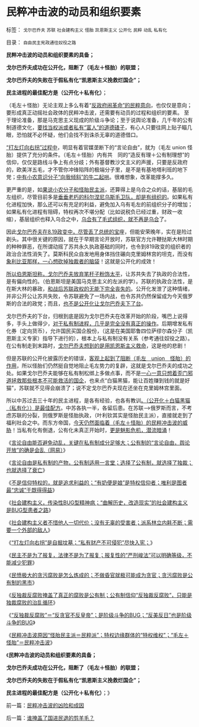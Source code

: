# 民粹冲击波的动员和组织要素

标签： `戈尔巴乔夫` `苏联` `社会建构主义` `怪胎` `凯恩斯主义` `公开化` `民粹` `动乱` `私有化` 

目录： `自由民主宪政通往奴役之路`

**民粹冲击波的动员和组织要素的具备；**

**戈尔巴乔夫成功在公开化，阻断了（毛左＋怪胎）的联盟；**

**戈尔巴乔夫的失败在于假私有化“凯恩斯主义挽救烂国企”；**

**民主进程的最佳配方是（公开化＋私有化）**；

（毛左＋怪胎）无论主观上多么有着“[反政府闹革命”的民粹意向](../../../2011/8/16/胡乱反政府，就是反民主.md)，也仅仅是意向；要形成真正动摇社会政体的民粹冲击波，还需要有动员的过程和组织的要素。
至于理论准备，那是马克思主义现成的阶级斗争论；至于说舆论准备，几千年的公有制道德文化，[要找当权派或者私有“富人”的道德碴子](../../../2011/5/18/任何社会都没有固定的“阶级”.md)，有心人只要往网上贴子瞄几眼，恐怕就不必怀疑，他们会找不到诛杀无辜的道德借口。

[“打左灯向右拐”过程中](../../../2011/11/3/“私有财产不可侵犯”应尽快入宪.md)，明显有着官媒垄断下的“言论自由”，就为（毛左 union
怪胎）提供了充分的条件。（毛左＋怪胎）内有共　同的“造反有理＋公有制理想”的信仰，仅仅是路线斗争上有点分歧；外有基督教沙文主义的声援，只要是反政府的，欧美洋五毛，才不管你冲锋陷阵的极端分子里，是不是有基地塔利班的地下党；[中有小农意识分子“向我倾斜”的牛二起哄](../../../2010/12/6/社会的崩溃都是“中产阶级的崩溃”直到人吃人！.md)。很难想象，改革能撑多久。

更严重的是，如[果说小农分子和怪胎民主派](../../../2010/4/29/声称代表农民的绝大部分不是农民.md)，还算得上是乌合之众的话，基层的毛左组织，尽管目前多是[垂垂老朽的科尔涅尼乌斯毛卫队，却是有组织的](../../../2009/8/6/被杀的猴子和被吓的鸡.md)。如果私有化进程加快，那么还可以有充足的利益，避免加入乌有毛左的前组织分子的增加；如果私有化进程有阻碍，特权再次不堪分配（比如说税负已经过重，财政一收缩），基层组织也释入乌合之中，[乌合有了毛式组织，就不再是乌合](../../../2010/4/26/认人只能污合，认理可以成军.md)了。

因此[戈尔巴乔夫在8.19政变中，尽管丢了总统的宝](http://darthvad.blog.163.com/blog/static/53399470201110423842942/)座，但能安荣晚年，实在是险过剃头。其中很关键的原因，就在于早期言论开放时，苏联官方允许鞭挞斯大林时期的种种罪恶，在所谓动摇了苏共永久执政基础的同时，也令到819政变的组织者的政治合法性消失了。莫斯科民众自发地用身体挡住碾向克里姆林宫的坦克，而没有[象利比亚那样，一心想砍掉独裁者的脑袋](../../../2011/10/29/道德社会中的“打倒”和“平反”是啥回事？.md)！这就是公开化的成效！

[所以伯恩斯坦称，戈尔巴乔夫放弃笔杆子粉饰太平](http://blog.sina.com.cn/u/5563a64d0100lukw)，让苏共失去了执政的合法性，是有偏向性的。（伯恩斯坦是美国马克思主义的左派的学）。苏联的执政合法性，是在斯大林的暴政，[和战后苏联政权的无能下完全丧失的](../../../2009/8/3/现代苏俄经济体的两个组成部分.md)。公开化发泄了这种情绪，并非公开公让苏共失败，令苏联避免了一场内战，也令苏共仍然保留成为今天俄罗斯的合法的政党；而且，[也不是公开化让戈尔巴乔夫下了台](../../../2009/2/19/250亿美元望远镜看透苏联崩溃真相.md)。

戈尔巴乔夫的下台，归根到底是因为戈尔巴乔夫在改革开始的阶段，嘴巴上说得多，手头上做得少，[对于私有制进程，几乎是完全没有真正的操作](../../../2011/5/16/公有制“防民之富甚于防川”.md)。后期增发私有化券（定向货币），允许国民买国企股份，（这是在美国耶鲁四位萨缪尔森分子（凯恩斯主义专家）指导下进行的），根本上与私有制没有关系（参考通往奴役之路）。在公有制走到末路时，[戈尔巴乔夫想到的是用凯恩斯主义救命](../../../2011/6/4/最不坏定律：没有最坏的，只有更坏的.md)，这是他的悲剧！

但是苏联的公开化披露历史的错误，[客观上起到了阻断（毛左　union　怪胎）的作用](../../../2011/1/29/&quot;言论自由&quot;发展过程中的致命红线.md)，所以怪胎们仍然挺自觉地阻止毛左势力的复辟，这就是戈尔巴乔夫的成功之处。如果戈尔巴乔夫能够在私有制松绑上多做点事，而不是[一心一意只想着歪门邪道拯救那些根本不可能救活的国企](../../../2010/1/10/俄罗斯私有化的错误就是“分国企的包袱”.md)，也来点“白猫黑猫，能让百姓赚到钱的就是好猫”，苏联就不见得会崩溃了；说不定戈尔巴乔夫现在还坐在克里姆林宫里面。

所以中苏过去三十年的民主进程，是各有经验，也各有教训[。（公开化＋白猫黑猫（私有化））是最佳配方](http://blog.sina.com.cn/u/5563a64d0100m9tz)。中苏各执一半，各留后患。在苏联——>俄罗斯而言，不考虑苏联的分裂，则俄罗斯是怪胎执政，（叶利钦其实是怪胎民主派），直接就走到了福利社会之中。而东方帝国，[今天仍然面临着（毛左＋怪胎）的民粹冲击波的威胁](../../../2011/10/30/脱离私有制的“民主”将毁于民粹冲击波.md)！当私有化有倒退，公有化未真正开始时，[更是魅影危机，潜流暗涌](../../../2010/12/10/作民心虚！“实名制”魅影危机.md)！

《[言论自由能否避免动乱，关键在私有制成分足够大；公有制的“言论自由，舆论开放”的确是会乱（网易）](http://darthvad.blog.163.com/blog/static/53399470201110211210165/)》

《[言论自由是私有制的产物，公有制适用一言堂；选择了公有制，就选择了独裁；也就选择了衰亡](../../../2011/11/2/言论自由是私有制的产物，公有制适用一言堂.md)》

《[不是信仰特权的，就是追求利益的；“有奶便是娘”是特权信仰者；唯利是图者最“忠诚”于既得得益](../../../2011/11/2/不是信仰特权的，就是追求利益的.md)》

《[社会建构主义，传染性BUG型精神病；“曲解历史，改造现实”的社会建构主义是BUG型患者之路](../../../2011/11/2/传染性BUG型精神病.md)》

《[社会建构主义者不惜他人一切代价；没有无辜的受害者；派系林立内耗不断；需要一个外部的敌人](../../../2011/11/2/不惜他人一切代价的无私奋斗.md)》

《[“打左灯向右拐”是自掘坟墓；“私有财产不可侵犯”尽快入宪；](../../../2011/11/3/“私有财产不可侵犯”应尽快入宪.md)》

《[民主不是为了报复，法律不是为了报复；报复性的“严刑峻法”可以明确等级，不能减少犯罪](../../../2011/11/3/民主不是为了报复，法律不是为了报复.md)》

《[民愤极大的贪污腐败是怎么炼成的；不做昏官就极可能成为贪官；贪污腐败是公有制的黑市](../../../2011/11/3/民愤极大的贪官是怎么炼成的.md)》

《[反独裁反腐败掩盖了真正的腐败是公有制；公有制信仰“反独裁反腐败”，只能是独裁腐败的治乱循环](../../../2011/11/4/独裁者未必真独裁，贪官未必真的是贪.md)》

《[“反独裁反腐败”＝“反贪官不反皇帝”；是阶级斗争的BUG；“反美反日”也是阶级斗争的BUG](../../../2011/11/4/“阶级斗争观念”是一个BUG.md)》

《[民粹冲击波原因“怪胎民主派＝民粹派”；特权边缘群体的“特权维权”；“毛左＋怪胎”＝民粹冲击波](../../../2011/11/4/民粹冲击波的凶险和成因.md)》

《**民粹冲击波的动员和组织要素的具备；**

**戈尔巴乔夫成功在公开化，阻断了（毛左＋怪胎）的联盟；**

**戈尔巴乔夫的失败在于假私有化“凯恩斯主义挽救烂国企”；**

**民主进程的最佳配方是（公开化＋私有化）**；》

前一篇：[民粹冲击波的凶险和成因](../../../2011/11/4/民粹冲击波的凶险和成因.md)

后一篇：[谁掩盖了国进民退的剪羊毛？](../../../2011/11/5/谁掩盖了国进民退的剪羊毛？.md)